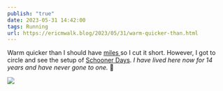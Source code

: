 ```yaml
---
publish: "true"
date: 2023-05-31 14:42:00
tags: Running
url: https://ericmwalk.blog/2023/05/31/warm-quicker-than.html
---
```


Warm quicker than I should have [miles ](https://strava.com/activities/9176596624)so I cut it short. However, I got to circle and see the setup of [Schooner Days](https://www.epschoonerdays.com/). *I have lived here now for 14 years and have never gone to one.* 🤨

![](https://ericmwalk.blog/uploads/2023/cd4bdf0d22.jpg)